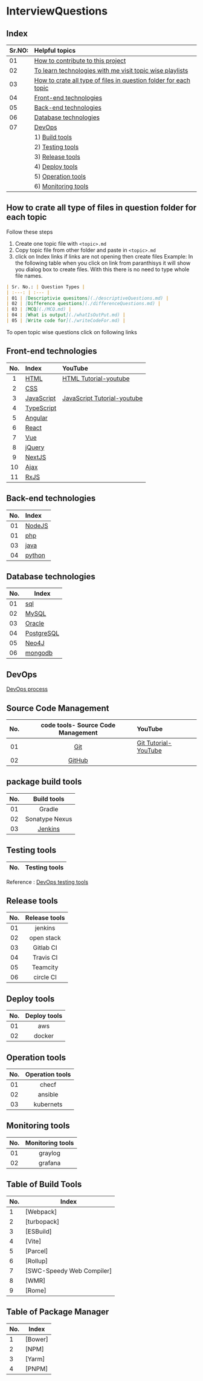 # InterviewQuestions

## Index

Sr.NO: | Helpful topics |
| :--- | :--- |
| 01 | [How to contribute to this project](./gitInstructions.md) |
| 02 | [To learn technologies with me visit topic wise playlists](https://www.youtube.com/@mohannalgire-Itclass) |
| 03 | [How to crate all type of files in question folder for each topic](#how-to-crate-all-type-of-files-in-question-folder-for-each-topic) |
| 04 | [Front-end technologies](#front-end-technologies)|
| 05 | [Back-end technologies](#back-end-technologies)|
| 06 | [Database technologies](#database-technologies)|
| 07 | [DevOps](#devops)|
|| 1) [Build tools](#table-of-build-tools)|
|| 2) [Testing tools](#testing-tools)|
|| 3) [Release tools](#release-tools)|
|| 4) [Deploy tools](#deploy-tools)|
|| 5) [Operation tools](#operation-tools)|
|| 6) [Monitoring tools](#monitoring-tools)|

## How to crate all type of files in question folder for each topic
>
Follow these steps

1) Create one topic file with `<topic>.md`
2) Copy topic file from other folder and paste in `<topic>.md`
3) click on Index links if links are not opening then create files
Example:
In the following table when you click on link from paranthisys it will show you dialog box to create files.
With this there is no need to type whole file names.

```md
| Sr. No.: | Question Types |
| :---: | :--- |
| 01 | [Descriptivie quesitons](./descriptiveQuestions.md) |
| 02 | [Difference questions](./differenceQuestions.md) |
| 03 | [MCQ](./MCQ.md) |
| 04 | [What is output](./whatIsOutPut.md) |
| 05 | [Write code for](./writeCodeFor.md) |
```

To open topic wise questions click on following links

## Front-end technologies

| No.| Index| YouTube |
| :---: | :--- | :--- |
|1|[HTML](https://github.com/MohanNalgire/InterviewQuestions/tree/master/FrontEnd/HTML)| [HTML Tutorial-youtube](https://www.youtube.com/playlist?list=PLX8GfyHHHWxJxot0R-FoKLc2BNIifEqbg) |
|2|[CSS](https://github.com/MohanNalgire/InterviewQuestions/tree/master/FrontEnd/CSS)|
|3|[JavaScript](https://github.com/MohanNalgire/InterviewQuestions/tree/master/FrontEnd/JavaScript)|[JavaScript Tutorial-youtube](https://www.youtube.com/playlist?list=PLX8GfyHHHWxJAoq4ncglLVoe2YwgaGIGs) |
|4|[TypeScript](https://github.com/MohanNalgire/InterviewQuestions/tree/master/FrontEnd/TypeScript)|
|5|[Angular](https://github.com/MohanNalgire/InterviewQuestions/tree/master/FrontEnd/Angular)|
|6|[React](https://github.com/MohanNalgire/InterviewQuestions/tree/master/FrontEnd/React)|
|7|[Vue](https://github.com/MohanNalgire/InterviewQuestions/tree/master/FrontEnd/Vue)| 
|8|[jQuery](https://github.com/MohanNalgire/InterviewQuestions/tree/master/FrontEnd/jQuery)|  
|9|[NextJS](https://github.com/MohanNalgire/InterviewQuestions/tree/master/FrontEnd/NextJS)| 
|10|[Ajax](https://github.com/MohanNalgire/InterviewQuestions/tree/master/FrontEnd/Ajax)| 
|11|[RxJS](https://github.com/MohanNalgire/InterviewQuestions/tree/master/FrontEnd/RxJS)|

## Back-end technologies

| No.| Index|
| :---: | :--- |
| 01 |[NodeJS](https://github.com/MohanNalgire/InterviewQuestions/tree/master/BackEnd/NodeJS)|
| 01 |[php](https://github.com/MohanNalgire/InterviewQuestions/tree/master/BackEnd/php)|
| 03 |[java](https://github.com/MohanNalgire/InterviewQuestions/tree/master/BackEnd/java)|
| 04 |[python](https://github.com/MohanNalgire/InterviewQuestions/tree/master/BackEnd/python)|

## Database technologies

| No.| Index|
|---- |------- |
| 01 |[sql](https://github.com/MohanNalgire/InterviewQuestions/tree/master/Database/sql) |
| 02 |[MySQL](https://github.com/MohanNalgire/InterviewQuestions/tree/master/Database/MySQL) |
| 03 |[Oracle](https://github.com/MohanNalgire/InterviewQuestions/tree/master/Database/oracle)|
| 04 |[PostgreSQL](https://github.com/MohanNalgire/InterviewQuestions/tree/master/Database/PostgreSQL) |
| 05 |[Neo4J](https://github.com/MohanNalgire/InterviewQuestions/tree/Database/masterDatabase//Neo4j)  |
| 06 |[mongodb](https://github.com/MohanNalgire/InterviewQuestions/tree/Database/masterDatabase//mongodb)  |

## DevOps

[DevOps process](https://shalb.com/wp-content/uploads/2019/11/Devops1-2048x1338.jpeg)

## Source Code Management

|No.|code tools- Source Code Management| YouTube |
| :---: | :---: | :--- |
| 01 |[Git](https://github.com/MohanNalgire/InterviewQuestions/tree/Database/master/Deployment/DevOps/Git) | [Git Tutorial- YouTube](https://www.youtube.com/playlist?list=PLX8GfyHHHWxKg2pKk64ALk85zRXg9P3ZM) |
| 02 |[GitHub]() | 

## package build tools

|No.| Build tools|
| :---: | :---: |
| 01 | Gradle | |
| 02 | Sonatype Nexus | |
| 03 |[Jenkins](https://github.com/MohanNalgire/InterviewQuestions/tree/Database/master/Deployment/DevOps/) | |

## Testing tools

|No.| Testing tools|
| :---: | :---: |

Reference : [DevOps testing tools](https://blog.hubspot.com/hs-fs/hubfs/DevOps%20Testing%20Tools%202.png?width=650&name=DevOps%20Testing%20Tools%202.png)

## Release tools

|No.| Release tools|
| :---: | :---: |
| 01 | jenkins |
| 02 | open stack |
| 03 | Gitlab CI |
| 04 | Travis CI |
| 05 | Teamcity |
| 06 | circle CI |

## Deploy tools

|No.| Deploy tools|
| :---: | :---: |
| 01 | aws |
| 02 | docker |

## Operation tools

|No.| Operation tools|
| :---: | :---: |
| 01 | checf |
| 02 | ansible |
| 03 | kubernets |

## Monitoring tools

|No.| Monitoring tools|
| :---: | :---: |
| 01 | graylog |
| 02 | grafana |

## Table of Build Tools

|No.|Index|
|---- |------- |
|1|[Webpack]|
|2|[turbopack]|
|3|[ESBuild]|
|4|[Vite]|
|5|[Parcel]|
|6|[Rollup]|
|7|[SWC-Speedy Web Compiler]|
|8|[WMR]|
|9|[Rome]|

## Table of Package Manager

|No.|Index|
|---- |------- |
|1|[Bower]|
|2|[NPM]|
|3|[Yarm]|
|4|[PNPM]|

